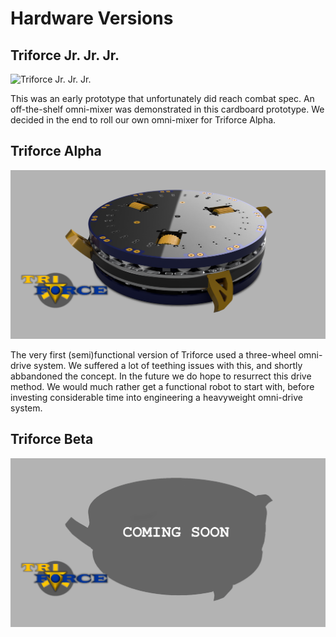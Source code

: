 # Hardware Versions

## Triforce Jr. Jr. Jr.

![Triforce Jr. Jr. Jr.](triforce_jr_jr_jr.gif)

This was an early prototype that unfortunately did reach combat spec.
An off-the-shelf omni-mixer was demonstrated in this cardboard prototype.
We decided in the end to roll our own omni-mixer for Triforce Alpha.

## Triforce Alpha

![Triforce Alpha](triforce_alpha.png)

The very first (semi)functional version of Triforce used a three-wheel omni-drive system.
We suffered a lot of teething issues with this, and shortly abbandoned the concept.
In the future we do hope to resurrect this drive method. We would much rather get a functional robot to start with, before investing considerable time into engineering
a heavyweight omni-drive system.

## Triforce Beta

![Triforce Alpha](triforce_beta.png)
